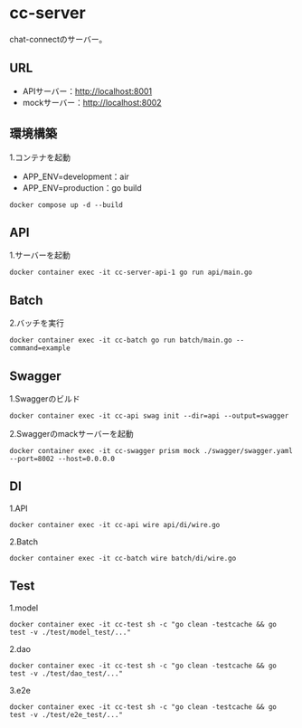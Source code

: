 # cc-server
chat-connectのサーバー。

## URL
- APIサーバー：[http://localhost:8001]()
- mockサーバー：[http://localhost:8002]()

## 環境構築
1.コンテナを起動
- APP_ENV=development：air
- APP_ENV=production：go build
```
docker compose up -d --build
```
## API
1.サーバーを起動
```
docker container exec -it cc-server-api-1 go run api/main.go
```

## Batch
2.バッチを実行
```
docker container exec -it cc-batch go run batch/main.go --command=example
```

## Swagger
1.Swaggerのビルド
```
docker container exec -it cc-api swag init --dir=api --output=swagger
```
2.Swaggerのmackサーバーを起動
```
docker container exec -it cc-swagger prism mock ./swagger/swagger.yaml --port=8002 --host=0.0.0.0
```

## DI
1.API
```
docker container exec -it cc-api wire api/di/wire.go
```

2.Batch
```
docker container exec -it cc-batch wire batch/di/wire.go
```

## Test
1.model
```
docker container exec -it cc-test sh -c "go clean -testcache && go test -v ./test/model_test/..."
```
2.dao
```
docker container exec -it cc-test sh -c "go clean -testcache && go test -v ./test/dao_test/..."
```
3.e2e
```
docker container exec -it cc-test sh -c "go clean -testcache && go test -v ./test/e2e_test/..."
```
